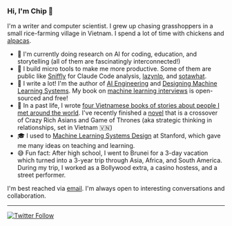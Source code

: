 ### Hi, I'm Chip 👋

<!--
**chiphuyen/chiphuyen** is a ✨ _special_ ✨ repository because its `README.md` (this file) appears on your GitHub profile.
-->

I'm a writer and computer scientist. I grew up chasing grasshoppers in a small rice-farming village in Vietnam. I spend a lot of time with chickens and [alpacas](https://www.instagram.com/p/Bsjo44ThRRv/).

- 🔭 I'm currently doing research on AI for coding, education, and storytelling (all of them are fascinatingly interconnected!)
- 🔨 I build micro tools to make me more productive. Some of them are public like [Sniffly](https://github.com/chiphuyen/sniffly) for Claude Code analysis, [lazynlp](https://github.com/chiphuyen/lazynlp), and [sotawhat](https://github.com/chiphuyen/sotawhat).
- 📝 I write a lot! I'm the author of [AI Engineering](https://amzn.to/3H7RqxJ) and [Designing Machine Learning Systems](https://amzn.to/4mlL8cZ). My book on [machine learning interviews][ml-interviews] is open-sourced and free!
- 💖 In a past life, I wrote [four Vietnamese books of stories about people I met around the world][goodreads]. I've recently finished a [novel](https://www.amazon.com/Entanglements-that-never-Alexandria-Song-ebook/dp/B0F1KSDZZL) that is a crossover of Crazy Rich Asians and Game of Thrones (aka strategic thinking in relationships, set in Vietnam 🇻🇳)
- 🎓 I used to [Machine Learning Systems Design](https://cs329s.stanford.edu/) at Stanford, which gave me many ideas on teaching and learning.
- 😅 Fun fact: After high school, I went to Brunei for a 3-day vacation which turned into a 3-year trip through Asia, Africa, and South America. During my trip, I worked as a Bollywood extra, a casino hostess, and a street performer.

I'm best reached via [email](https://huyenchip.com/communication). I'm always open to interesting conversations and collaboration.

[goodreads]: https://www.goodreads.com/author/show/4675230.Huy_n_Chip
[ml-interviews]: https://huyenchip.com/ml-interviews-book/

---
[![Twitter Follow](https://img.shields.io/twitter/follow/chipro?label=Follow&style=social)](https://twitter.com/chipro)
